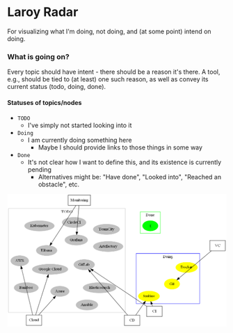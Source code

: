 # Laroy Radar
For visualizing what I'm doing, not doing, and (at some point) intend on doing.

### What is going on?
Every topic should have intent - there should be a reason it's there.
A tool, e.g., should be tied to (at least) one such reason, as well as convey its current status (todo, doing, done).

#### Statuses of topics/nodes

- `TODO`
    - I've simply not started looking into it
- `Doing`
    - I am currently doing something here
        - Maybe I should provide links to those things in some way
- `Done`
    - It's not clear how I want to define this, and its existence is currently pending
        - Alternatives might be: "Have done", "Looked into", "Reached an obstacle", etc.

![Laroy Radar](laroy_radar.png)
